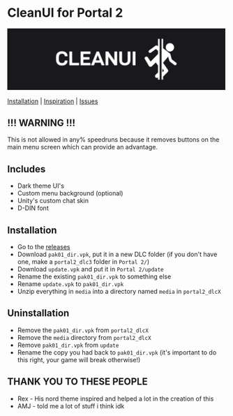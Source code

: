 # CleanUI for Portal 2
<img src="./otherassets/logo_ish_thingy.png" alt="how it looks atm" width="500"/>

[Installation](https://github.com/MrSlimeDiamond/p2-cleanui#installation) | [Inspiration](https://gamebanana.com/mods/22973) | [Issues](https://github.com/MrSlimeDiamond/p2-cleanui/issues)

## !!! WARNING !!!
This is not allowed in any% speedruns because it removes buttons on the main menu screen which can provide an advantage.

## Includes
* Dark theme UI's
* Custom menu background (optional)
* Unity's custom chat skin
* D-DIN font

## Installation
* Go to the [releases](https://github.com/MrSlimeDiamond/p2-cleanui/releases)
* Download `pak01_dir.vpk`, put it in a new DLC folder (if you don't have one, make a `portal2_dlc3` folder in `Portal 2/`)
* Download `update.vpk` and put it in `Portal 2/update` 
* Rename the existing `pak01_dir.vpk` to something else
* Rename `update.vpk` to `pak01_dir.vpk`
* Unzip everything in `media` into a directory named `media` in `portal2_dlcX`

## Uninstallation
* Remove the `pak01_dir.vpk` from `portal2_dlcX`
* Remove the `media` directory from `portal2_dlcX`
* Remove `pak01_dir.vpk` from `update`
* Rename the copy you had back to `pak01_dir.vpk` (it's important to do this right, your game will break otherwise!)

## THANK YOU TO THESE PEOPLE
* Rex - His nord theme inspired and helped a lot in the creation of this
* AMJ - told me a lot of stuff i think idk
